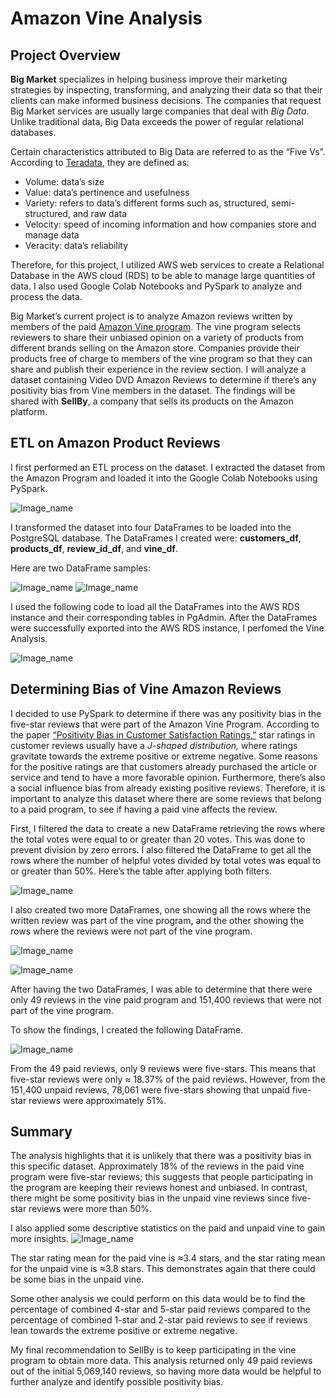 # Amazon Vine Analysis
## Project Overview 

**Big Market** specializes in helping business improve their marketing strategies by inspecting, transforming, and analyzing their data so that their clients can make informed business decisions. The companies that request Big Market services are usually large companies that deal with *Big Data*.  Unlike traditional data, Big Data exceeds the power of regular relational databases. 

Certain characteristics attributed to Big Data are referred to as the “Five Vs”.  According to [Teradata](https://www.teradata.com/Glossary/What-are-the-5-V-s-of-Big-Data#:~:text=Big%20data%20is%20a%20collection,variety%2C%20velocity%2C%20and%20veracity.), they are defined as:

-   Volume: data’s size 
-   Value:  data’s pertinence and usefulness 
-   Variety: refers to data’s different forms such as, structured, semi-structured, and raw data
-   Velocity: speed of incoming information and how companies store and manage data
-   Veracity: data’s reliability 

Therefore, for this project, I utilized AWS web services to create a Relational Database in the AWS cloud (RDS) to be able to manage large quantities of data. I also used Google Colab Notebooks and PySpark to analyze and process the data. 

Big Market’s current project is to analyze Amazon reviews written by members of the paid [Amazon Vine program]( https://www.amazon.com/vine/about). The vine program selects reviewers to share their unbiased opinion on a variety of products from different brands selling on the Amazon store. Companies provide their products free of charge to members of the vine program so that they can share and publish their experience in the review section. I will analyze a dataset containing Video DVD Amazon Reviews to determine if there’s any positivity bias from Vine members in the dataset. The findings will be shared with **SellBy**, a company that sells its products on the Amazon platform.

## ETL on Amazon Product Reviews

I first performed an ETL process on the dataset. I extracted the dataset from the Amazon Program and loaded it into the Google Colab Notebooks using PySpark.

![Image_name](Resources/load_data.png)

I transformed the dataset into four DataFrames to be loaded into the PostgreSQL database. The DataFrames I created were: **customers_df**,  **products_df**,  **review_id_df**, and **vine_df**.

Here are two DataFrame samples:

![Image_name](Resources/customers_df.png)
![Image_name](Resources/vine_df.png)

I used the following code to load all the DataFrames into the AWS RDS instance and their corresponding tables in PgAdmin. After the DataFrames were successfully exported into the AWS RDS instance, I perfomed the Vine Analysis. 

![Image_name](Resources/PostgreSQL_AWS_RDS.png)

## Determining Bias of Vine Amazon Reviews

I decided to use PySpark to determine if there was any positivity bias in the five-star reviews that were part of the Amazon Vine Program.
According to the paper [“Positivity Bias in Customer Satisfaction Ratings,”](https://dl.acm.org/doi/fullHtml/10.1145/3184558.3186579#:~:text=A%20consumer%20is%20more%20likely,systematically%20biased%20for%20several%20reasons.) star ratings in customer reviews usually have a *J-shaped distribution,* where ratings gravitate towards the extreme positive or extreme negative. Some reasons for the positive ratings are that customers already purchased the article or service and tend to have a more favorable opinion. Furthermore, there’s also a social influence bias from already existing positive reviews. Therefore, it is important to analyze this dataset where there are some reviews that belong to a paid program, to see if having a paid vine affects the review.
 

First, I filtered the data to create a new DataFrame retrieving the rows where the total votes were equal to or greater than 20 votes. This was done to prevent division by zero errors. I also filtered the DataFrame to get all the rows where the number of helpful votes divided by total votes was equal to or greater than 50%.
Here’s the table after applying both filters.

![Image_name](Resources/helpful_votes_greater_50_percent.png)

I also created two more DataFrames, one showing all the rows where the written review was part of the vine program, and the other showing the rows where the reviews were not part of the vine program. 

![Image_name](Resources/paid_vine.png)

![Image_name](Resources/unpaid_vine.png)

After having the two DataFrames, I was able to determine that there were only 49 reviews in the vine paid program and 151,400 reviews that were not part of the vine program. 

To show the findings, I created the following DataFrame.

![Image_name](Resources/df_analysis.png)

From the 49 paid reviews, only 9 reviews were five-stars. This means that five-star reviews were only ≈ 18.37% of the paid reviews. However, from the 151,400 unpaid reviews, 78,061 were five-stars showing that unpaid five-star reviews were approximately 51%.





## Summary
The analysis highlights that it is unlikely that there was a positivity bias in this specific dataset. Approximately 18% of the reviews in the paid vine program were five-star reviews; this suggests that people participating in the program are keeping their reviews honest and unbiased. In contrast, there might be some positivity bias in the unpaid vine reviews since five-star reviews were more than 50%.  

I also applied some descriptive statistics on the paid and unpaid vine to gain more insights. 
![Image_name](Resources/summary_statistics.png)

The star rating mean for the paid vine is ≈3.4 stars, and the star rating mean for the unpaid vine is ≈3.8 stars. This demonstrates again that there could be some bias in the unpaid vine.  

Some other analysis we could perform on this data would be to find the percentage of combined 4-star and 5-star paid reviews compared to the percentage of combined 1-star and 2-star paid reviews to see if reviews lean towards the extreme positive or extreme negative. 

My final recommendation to SellBy is to keep participating in the vine program to obtain more data. This analysis returned only 49 paid reviews out of the initial 5,069,140 reviews, so having more data would be helpful  to further analyze and identify possible positivity bias.  
